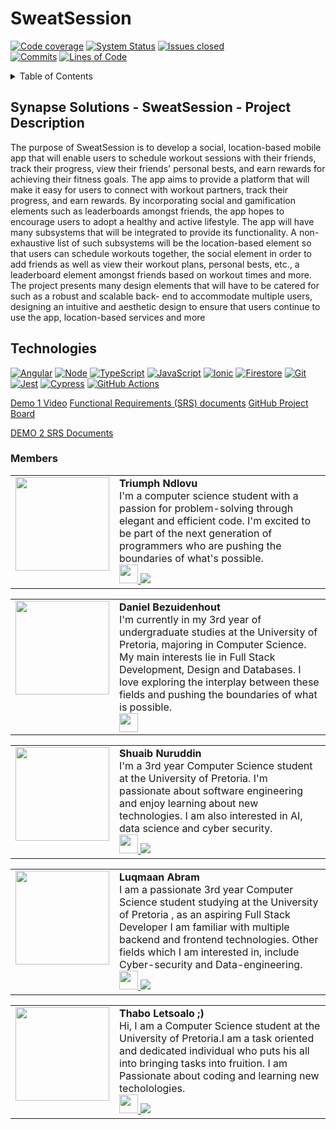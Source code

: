 # SweatSession

[![Code coverage][codecov-shield]](https://codecov.io/gh/COS301-SE-2023/SweatSession)
[![System Status](https://img.shields.io/pingpong/status/sp_2b59949b563642c28c83a659aebcbdd0)](https://localhost.pingpong.host/)
[![Issues closed][closedissues-shield]](https://github.com/COS301-SE-2023/SweatSession/issues?q=is%3Aissue+is%3Aclosed) <br />
[![Commits][commits-shield]](https://github.com/COS301-SE-2023/SweatSession/issues)
[![Lines of Code](https://sonarcloud.io/api/project_badges/measure?project=COS301-SE-2023_SweatSession&metric=ncloc)](https://sonarcloud.io/summary/new_code?id=COS301-SE-2023_SweatSession)


<!-- TABLE OF CONTENTS -->
<details>
  <summary>Table of Contents</summary>
  <ol>
    <li><a href="#Synapse Solutions - SweatSession - Project Description">Project Description</a></li>
    <li><a href="#Technologies">Technologies</a></li>
    <li><a href="#Members">Members</a></li>
  </ol>
</details>

## Synapse Solutions - SweatSession - Project Description

The purpose of SweatSession is to develop a social, location-based mobile app that will enable users to
schedule workout sessions with their friends, track their progress, view their friends' personal bests, and earn
rewards for achieving their fitness goals. The app aims to provide a platform that will make it easy for users to
connect with workout partners, track their progress, and earn rewards. By incorporating social and gamification
elements such as leaderboards amongst friends, the app hopes to encourage users to adopt a healthy and
active lifestyle.
The app will have many subsystems that will be integrated to provide its functionality. A non-exhaustive list of
such subsystems will be the location-based element so that users can schedule workouts together, the social
element in order to add friends as well as view their workout plans, personal bests, etc., a leaderboard element
amongst friends based on workout times and more.
The project presents many design elements that will have to be catered for such as a robust and scalable back-
end to accommodate multiple users, designing an intuitive and aesthetic design to ensure that users continue to
use the app, location-based services and more


## Technologies

[![Angular][Angular.io]][Angular-url] [![Node][Node.js]][Node-url] [![TypeScript][typescript-badge]][typescript-url] [![JavaScript][javascript-badge]][javascript-url] [![Ionic][ionic-badge]][ionic-url] [![Firestore][firestore-badge]][firestore-url] [![Git][git-badge]][git-url] [![Jest][jest-badge]][jest-url] [![Cypress][cypress-badge]][cypress-url] [![GitHub Actions][github-actions-badge]][github-actions-url]

[Demo 1 Video]()
[Functional Requirements (SRS) documents](https://github.com/COS301-SE-2023/SweatSession/wiki)
[GitHub Project Board](https://github.com/orgs/COS301-SE-2023/projects/36)

[DEMO 2 SRS Documents](https://github.com/COS301-SE-2023/SweatSession/wiki/SRS_Demo2)
### Members

<table style="border: none;">
 <tr>
    <td style="vertical-align: top; width: 30%;">
      <img src="https://user-images.githubusercontent.com/105363824/235460447-04444139-b144-405c-9872-10660aaed8c9.png" width="150" height="auto">
    </td>
    <td style="vertical-align: top; width: 70%;">
            <b>Triumph Ndlovu</b><br>
    I'm a computer science student with a passion for problem-solving through elegant and efficient code. I'm excited to be part of the next generation of programmers who are pushing the boundaries of what's possible.
      <br>
      <a href="https://github.com/TriumphNdlovu">
        <img src="https://img.icons8.com/material-rounded/24/000000/github.png" width="30" height="30"/>
      </a>
      <a href="https://www.linkedin.com/in/triumph-ndlovu-425b73274/">
  <img src="https://img.icons8.com/fluency/24/000000/linkedin.png"/>
</table>

<table style="border: none;">
  <tr>
    <td style="vertical-align: top; width: 30%;">
      <img src="https://user-images.githubusercontent.com/105363824/235459776-1a225bed-b674-4666-86cb-dce066c43f63.png" width="150" height="auto">
    </td>
    <td style="vertical-align: top; width: 70%;">
            <b>Daniel Bezuidenhout</b><br>
I'm currently in my 3rd year of undergraduate studies at the University of Pretoria, majoring in Computer Science. My main interests lie in Full Stack Development, Design and Databases. I love exploring the interplay between these fields and pushing the boundaries of what is possible.
      <br>
      <a href="https://github.com/Daniel-Bezuidenhout">
        <img src="https://img.icons8.com/material-rounded/24/000000/github.png" width="30" height="30"/>
      </a></tr></table>

<table style="border: none;">
  <tr>
    <td style="vertical-align: top; width: 30%;">
      <img src="https://github.com/COS301-SE-2023/SweatSession/assets/113734523/d6250027-b625-45d5-add2-22faa2f22529" width="150" height="auto">
    </td>
    <td style="vertical-align: top; width: 70%;">
            <b>Shuaib Nuruddin</b><br>
I'm a 3rd year Computer Science student at the University of Pretoria. I'm passionate about software engineering and enjoy learning about new technologies. I am also interested in AI, data science and cyber security.
      <br>
      <a href="https://github.com/ShuaibNuruddin">
        <img src="https://img.icons8.com/material-rounded/24/000000/github.png" width="30" height="30"/>
      </a>
  <a href="https://za.linkedin.com/in/shuaib-nuruddin-2b4808267">
  <img src="https://img.icons8.com/fluency/24/000000/linkedin.png"/>
  </a>
  </tr>
</table>

<table style="border: none;">
  <tr>
    <td style="vertical-align: top; width: 30%;">
      <img src="" width="150" height="auto">
    </td>
    <td style="vertical-align: top; width: 70%;">
            <b>Luqmaan Abram</b><br>
I am a passionate 3rd year Computer Science student studying at the University of Pretoria , as an aspiring Full Stack Developer I am familiar with multiple backend and frontend technologies. Other fields which I am interested in, include Cyber-security and Data-engineering.
      <br>
      <a href="https://github.com/LUQMAAN-ABRAM">
        <img src="https://img.icons8.com/material-rounded/24/000000/github.png" width="30" height="30"/>
      </a>
  <a href="https://www.linkedin.com/in/luqmaan-abram-0a0807251/?originalSubdomain=za">
  <img src="https://img.icons8.com/fluency/24/000000/linkedin.png"/>
  </a>
  </tr>
</table>



<table style="border: none;">
  <tr>
    <td style="vertical-align: top; width: 30%;">
      <img src="" width="150" height="auto">
    </td>
    <td style="vertical-align: top; width: 70%;">
            <b>Thabo Letsoalo ;)</b><br>
 Hi, I am a Computer Science student at the University of Pretoria.I am a task oriented and dedicated individual who puts his all into bringing tasks into fruition. I am Passionate about coding and learning new techolologies.
      <br>
      <a href="https://github.com/ThaboLetsoalo">
        <img src="https://img.icons8.com/material-rounded/24/000000/github.png" width="30" height="30"/>
      </a>
  <a href="https://www.linkedin.com/in/t-joe-lets-992746270/">
  <img src="https://img.icons8.com/fluency/24/000000/linkedin.png"/>
  </a>
  </tr>
</table>

<!-- MARKDOWN LINKS & IMAGES -->
<!-- https://www.markdownguide.org/basic-syntax/#reference-style-links -->
[Angular.io]: https://img.shields.io/badge/Angular-DD0031?style=for-the-badge&logo=angular&logoColor=white
[Angular-url]: https://angular.io/
[Node.js]: https://img.shields.io/badge/Node.js-43853D?style=for-the-badge&logo=node.js&logoColor=white
[Node-url]: https://nodejs.org/
[Next.js]: https://img.shields.io/badge/next.js-000000?style=for-the-badge&logo=nextdotjs&logoColor=white
[Next-url]: https://nextjs.org/
[typescript-badge]: https://img.shields.io/badge/TypeScript-007ACC?style=for-the-badge&logo=typescript&logoColor=white
[typescript-url]: https://www.typescriptlang.org/
[javascript-badge]: https://img.shields.io/badge/JavaScript-F7DF1E?style=for-the-badge&logo=javascript&logoColor=black
[javascript-url]: https://developer.mozilla.org/en-US/docs/Web/JavaScript
[ionic-badge]: https://img.shields.io/badge/Ionic-3880FF?style=for-the-badge&logo=ionic&logoColor=white
[ionic-url]: https://ionicframework.com/
[firestore-badge]: https://img.shields.io/badge/Firestore-FFA611?style=for-the-badge&logo=firebase&logoColor=white
[codecov-shield]: https://img.shields.io/codecov/c/github/COS301-SE-2023/SweatSession
[closedissues-shield]: https://img.shields.io/github/issues-closed/COS301-SE-2023/SweatSession?color=purple
[commits-shield]: https://img.shields.io/github/commit-activity/w/COS301-SE-2023/SweatSession
[issues-shield]: https://img.shields.io/github/issues/COS301-SE-2023/SweatSession
[firestore-url]: https://firebase.google.com/docs/firestore
[git-badge]: https://img.shields.io/badge/Git-F05032?style=for-the-badge&logo=git&logoColor=white
[git-url]: https://git-scm.com/
[jest-badge]: https://img.shields.io/badge/Jest-C21325?style=for-the-badge&logo=jest&logoColor=white
[jest-url]: https://jestjs.io/
[cypress-badge]: https://img.shields.io/badge/Cypress-17202C?style=for-the-badge&logo=cypress&logoColor=white
[cypress-url]: https://www.cypress.io/
[github-actions-badge]: https://img.shields.io/badge/GitHub_Actions-2088FF?style=for-the-badge&logo=github-actions&logoColor=white
[github-actions-url]: https://github.com/features/actions
